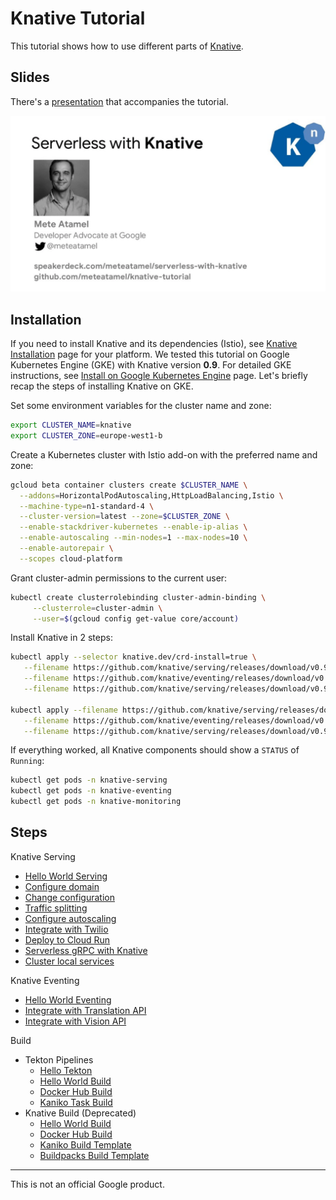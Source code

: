 # Knative Tutorial

This tutorial shows how to use different parts of [Knative](https://www.knative.dev/docs/).

## Slides

There's a [presentation](https://speakerdeck.com/meteatamel/serverless-with-knative) that accompanies the tutorial.

[![Serverless with Knative](./docs/images/serverless-with-knative.png)](https://speakerdeck.com/meteatamel/serverless-with-knative)

## Installation
If you need to install Knative and its dependencies (Istio), see [Knative Installation](https://www.knative.dev/docs/install/) page for your platform. We tested this tutorial on Google Kubernetes Engine (GKE) with Knative version **0.9**. For detailed GKE instructions, see [Install on Google Kubernetes Engine](https://www.knative.dev/docs/install/knative-with-gke/) page. Let's briefly recap the steps of installing Knative on GKE. 

Set some environment variables for the cluster name and zone:

```bash
export CLUSTER_NAME=knative
export CLUSTER_ZONE=europe-west1-b
``` 

Create a Kubernetes cluster with Istio add-on with the preferred name and zone:

```bash
gcloud beta container clusters create $CLUSTER_NAME \
  --addons=HorizontalPodAutoscaling,HttpLoadBalancing,Istio \
  --machine-type=n1-standard-4 \
  --cluster-version=latest --zone=$CLUSTER_ZONE \
  --enable-stackdriver-kubernetes --enable-ip-alias \
  --enable-autoscaling --min-nodes=1 --max-nodes=10 \
  --enable-autorepair \
  --scopes cloud-platform
```

Grant cluster-admin permissions to the current user:

```bash
kubectl create clusterrolebinding cluster-admin-binding \
     --clusterrole=cluster-admin \
     --user=$(gcloud config get-value core/account)
```

Install Knative in 2 steps:

```bash
kubectl apply --selector knative.dev/crd-install=true \
   --filename https://github.com/knative/serving/releases/download/v0.9.0/serving.yaml \
   --filename https://github.com/knative/eventing/releases/download/v0.9.0/release.yaml \
   --filename https://github.com/knative/serving/releases/download/v0.9.0/monitoring.yaml

kubectl apply --filename https://github.com/knative/serving/releases/download/v0.9.0/serving.yaml \
   --filename https://github.com/knative/eventing/releases/download/v0.9.0/release.yaml \
   --filename https://github.com/knative/serving/releases/download/v0.9.0/monitoring.yaml
```

If everything worked, all Knative components should show a `STATUS` of `Running`:

```bash
kubectl get pods -n knative-serving
kubectl get pods -n knative-eventing
kubectl get pods -n knative-monitoring
```

## Steps

Knative Serving
* [Hello World Serving](docs/01-helloworldserving.md)
* [Configure domain](docs/02-configuredomain.md)
* [Change configuration](docs/03-changeconfig.md)
* [Traffic splitting](docs/04-trafficsplitting.md)
* [Configure autoscaling](docs/05-configureautoscaling.md)
* [Integrate with Twilio](docs/06-twiliointegration.md)
* [Deploy to Cloud Run](docs/07-deploycloudrun.md)
* [Serverless gRPC with Knative](docs/07.5-grpc.md)
* [Cluster local services](docs/07.6-clusterlocal.md)

Knative Eventing
* [Hello World Eventing](docs/08-helloworldeventing.md)
* [Integrate with Translation API](docs/09-translationeventing.md)
* [Integrate with Vision API](docs/10-visioneventing.md)

Build
* Tekton Pipelines
   * [Hello Tekton](docs/11-hellotekton.md)
   * [Hello World Build](docs/12-tekton-helloworldbuild.md)
   * [Docker Hub Build](docs/13-tekton-dockerbuild.md)
   * [Kaniko Task Build](docs/14-tekton-kanikotaskbuild.md)
* Knative Build (Deprecated) 
   * [Hello World Build](docs/deprecated/11-helloworldbuild.md)
   * [Docker Hub Build](docs/deprecated/12-dockerbuild.md)
   * [Kaniko Build Template](docs/deprecated/13-kanikobuildtemplate.md)
   * [Buildpacks Build Template](docs/deprecated/14-buildpacksbuildtemplate.md)

-------

This is not an official Google product.
